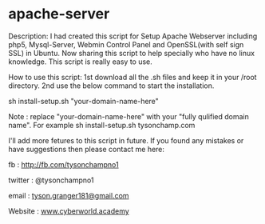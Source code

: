# apache-server

Description:
I had created this script for Setup Apache Webserver including php5, Mysql-Server, Webmin Control Panel and OpenSSL(with self sign SSL) in Ubuntu. Now sharing this script to help specially who have no linux knowledge. This script is really easy to use.

How to use this script:
1st download all the .sh files and keep it in your /root directory.
2nd use the below command to start the installation.

sh install-setup.sh "your-domain-name-here"

Note : replace "your-domain-name-here" with your "fully qulified domain name". For example sh install-setup.sh tysonchamp.com

I'll add more fetures to this script in future. If you found any mistakes or have suggestions then please contact me here:

fb : http://fb.com/tysonchampno1

twitter : @tysonchampno1

email : tyson.granger181@gmail.com

Website : www.cyberworld.academy
